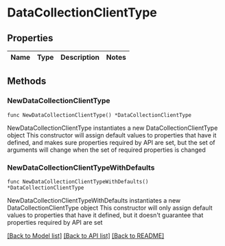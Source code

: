 # DataCollectionClientType

## Properties

Name | Type | Description | Notes
------------ | ------------- | ------------- | -------------

## Methods

### NewDataCollectionClientType

`func NewDataCollectionClientType() *DataCollectionClientType`

NewDataCollectionClientType instantiates a new DataCollectionClientType object
This constructor will assign default values to properties that have it defined,
and makes sure properties required by API are set, but the set of arguments
will change when the set of required properties is changed

### NewDataCollectionClientTypeWithDefaults

`func NewDataCollectionClientTypeWithDefaults() *DataCollectionClientType`

NewDataCollectionClientTypeWithDefaults instantiates a new DataCollectionClientType object
This constructor will only assign default values to properties that have it defined,
but it doesn't guarantee that properties required by API are set


[[Back to Model list]](../README.md#documentation-for-models) [[Back to API list]](../README.md#documentation-for-api-endpoints) [[Back to README]](../README.md)


